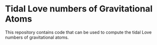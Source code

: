 # Tidal Love numbers of Gravitational Atoms
This repository contains code that can be used to compute the tidal Love numbers of gravitational atoms.
